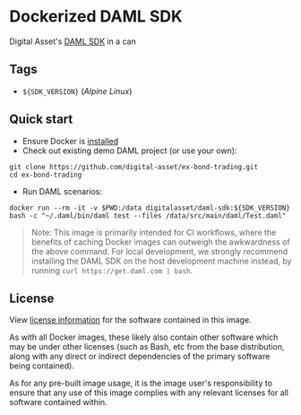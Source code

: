 <!--

This file is meant to be displayed as the description of the
digitalasset/daml-sdk image on Docker Hub. Unfortunately, updating that is a
manual process at the moment. This README is the source of truth and should
overwrite the one on Docker Hub should they differ.

-->

# Dockerized DAML SDK

Digital Asset's [DAML SDK](https://docs.daml.com/) in a can

## Tags

* `${SDK_VERSION}` (_Alpine Linux_)

## Quick start

* Ensure Docker is [installed](https://www.docker.com/get-started)
* Check out existing demo DAML project (or use your own):
```
git clone https://github.com/digital-asset/ex-bond-trading.git
cd ex-bond-trading
```
* Run DAML scenarios:
```
docker run --rm -it -v $PWD:/data digitalasset/daml-sdk:${SDK_VERSION} bash -c "~/.daml/bin/daml test --files /data/src/main/daml/Test.daml"
```

> Note: This image is primarily intended for CI workflows, where the benefits of caching Docker images can outweigh the awkwardness of the above command. For local development, we strongly recommend installing the DAML SDK on the host development machine instead, by running `curl https://get.daml.com | bash`.

## License
View [license information](https://www.apache.org/licenses/LICENSE-2.0) for the software contained in this image.

As with all Docker images, these likely also contain other software which may be under other licenses (such as Bash, etc from the base distribution, along with any direct or indirect dependencies of the primary software being contained).

As for any pre-built image usage, it is the image user's responsibility to ensure that any use of this image complies with any relevant licenses for all software contained within.
